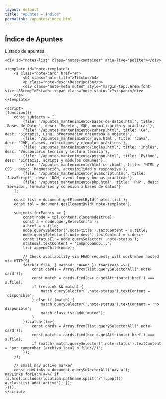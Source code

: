 ```yaml
---
layout: default
title: "Apuntes — Índice"
permalink: /apuntes/index.html
---
```


<section>
	<h2>Índice de Apuntes</h2>
	<p class="muted">Listado de apuntes.</p>

	<div id="notes-list" class="notes-container" aria-live="polite"></div>

	<template id="note-template">
		<a class="note-card" href="#">
			<h4 class="note-title">Título</h4>
			<p class="note-desc">Descripción</p>
			<div class="note-meta muted" style="margin-top:.6rem;font-size:.85rem;">Estado: <span class="note-status">?</span></div>
		</a>
	</template>

	<script>
	(function(){
		const subjects = [
			{file: '/apuntes_mantenimiento/bases-de-datos.html', title: 'Bases de Datos', desc: 'Modelos, SQL, normalización y prácticas'},
			{file: '/apuntes_mantenimiento/csharp.html', title: 'C#', desc: 'Sintaxis, LINQ, programación orientada a objetos'},
			{file: '/apuntes_mantenimiento/java.html', title: 'Java', desc: 'JVM, clases, colecciones y ejemplos prácticos'},
			{file: '/apuntes_mantenimiento/ingles.html', title: 'Inglés', desc: 'Vocabulario técnico y lectura técnica'},
			{file: '/apuntes_mantenimiento/python.html', title: 'Python', desc: 'Sintaxis, scripts y módulos comunes'},
			{file: '/apuntes_mantenimiento/html-css.html', title: 'HTML y CSS', desc: 'Maquetación, accesibilidad y responsive'},
			{file: '/apuntes_mantenimiento/javascript.html', title: 'JavaScript', desc: 'DOM, event loop y buenas prácticas'},
			{file: '/apuntes_mantenimiento/php.html', title: 'PHP', desc: 'Servidor, formularios y conexión a bases de datos'}
		];

		const list = document.getElementById('notes-list');
		const tpl = document.getElementById('note-template');

		subjects.forEach(s => {
			const node = tpl.content.cloneNode(true);
			const a = node.querySelector('a');
			a.href = s.file;
			node.querySelector('.note-title').textContent = s.title;
			node.querySelector('.note-desc').textContent = s.desc;
			const statusEl = node.querySelector('.note-status');
			statusEl.textContent = 'comprobando...';
			list.appendChild(node);

			// Check availability via HEAD request; will work when hosted via HTTP(S)
			fetch(s.file, { method: 'HEAD' }).then(resp => {
				const cards = Array.from(list.querySelectorAll('.note-card'));
				const match = cards.find(c=> c.getAttribute('href') === s.file);
				if (resp.ok && match) {
					match.querySelector('.note-status').textContent = 'disponible';
				} else if (match) {
					match.querySelector('.note-status').textContent = 'no disponible';
					match.classList.add('muted');
				}
			}).catch(()=>{
				const cards = Array.from(list.querySelectorAll('.note-card'));
				const match = cards.find(c=> c.getAttribute('href') === s.file);
				if (match) match.querySelector('.note-status').textContent = 'por comprobar (archivo local o file://)';
			});
		});

		// small nav active marker
		const navLinks = document.querySelectorAll('nav a'); navLinks.forEach(a=>{ if (a.href.includes(location.pathname.split('/').pop())) a.classList.add('active'); });
	})();
	</script>
</section>
